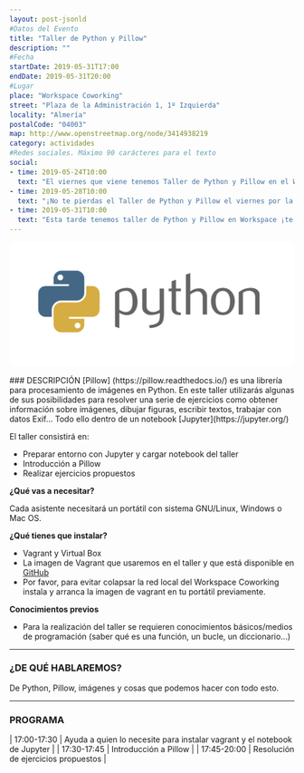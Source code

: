 ```yaml
---
layout: post-jsonld
#Datos del Evento
title: "Taller de Python y Pillow"
description: ""
#Fecha
startDate: 2019-05-31T17:00
endDate: 2019-05-31T20:00
#Lugar
place: "Workspace Coworking"
street: "Plaza de la Administración 1, 1º Izquierda"
locality: "Almería"
postalCode: "04003"
map: http://www.openstreetmap.org/node/3414938219
category: actividades
#Redes sociales. Máximo 90 carácteres para el texto
social:	
- time: 2019-05-24T10:00
  text: "El viernes que viene tenemos Taller de Python y Pillow en el Workspace"
- time: 2019-05-28T10:00
  text: "¡No te pierdas el Taller de Python y Pillow el viernes por la tarde!"
- time: 2019-05-31T10:00
  text: "Esta tarde tenemos taller de Python y Pillow en Workspace ¡te esperamos!"
---
```

<p align="center">
  <img src="/recursos/python-logo.png" alt="Python Logo" width="650">
</p>
### DESCRIPCIÓN
[Pillow] (https://pillow.readthedocs.io/) es una librería para procesamiento de imágenes en Python. En este taller utilizarás algunas de sus posibilidades para resolver una serie de ejercicios como obtener información sobre imágenes, dibujar figuras, escribir textos, trabajar con datos Exif... Todo ello dentro de un notebook [Jupyter](https://jupyter.org/)

El taller consistirá en:

- Preparar entorno con Jupyter y cargar notebook del taller
- Introducción a Pillow
- Realizar ejercicios propuestos


**¿Qué vas a necesitar?**

Cada asistente necesitará un portátil con sistema GNU/Linux, Windows o Mac OS.


**¿Qué tienes que instalar?**

- Vagrant y Virtual Box
- La imagen de Vagrant que usaremos en el taller y que está disponible en [GitHub](https://github.com/lgmerino/taller_pillow_python3)
- Por favor, para evitar colapsar la red local del Workspace Coworking instala y arranca la imagen de vagrant en tu portátil previamente.


**Conocimientos previos**

- Para la realización del taller se requieren conocimientos básicos/medios de programación (saber qué es una función, un bucle, un diccionario...)

---

### ¿DE QUÉ HABLAREMOS?

De Python, Pillow, imágenes y cosas que podemos hacer con todo esto.

---


### PROGRAMA


| 17:00-17:30   | Ayuda a quien lo necesite para instalar vagrant y el notebook de Jupyter |
| 17:30-17:45   | Introducción a Pillow |
| 17:45-20:00 	| Resolución de ejercicios propuestos |




